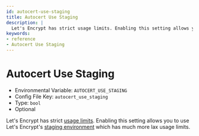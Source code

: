 ```yaml
---
id: autocert-use-staging
title: Autocert Use Staging
description: |
  Let's Encrypt has strict usage limits. Enabling this setting allows you to use Let's Encrypt's staging environment which has much more lax usage limits.
keywords:
- reference
- Autocert Use Staging
---
```



# Autocert Use Staging
- Environmental Variable: `AUTOCERT_USE_STAGING`
- Config File Key: `autocert_use_staging`
- Type: `bool`
- Optional

Let's Encrypt has strict [usage limits](https://letsencrypt.org/docs/rate-limits/). Enabling this setting allows you to use Let's Encrypt's [staging environment](https://letsencrypt.org/docs/staging-environment/) which has much more lax usage limits.

